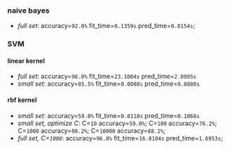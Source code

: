 ### naive bayes

- *full set*: accuracy=`92.0%` fit_time=`0.1359s` pred_time=`0.0154s`;

### SVM

#### linear kernel
- *full set*: accuracy=`96.0%` fit_time=`23.1004s` pred_time=`2.0995s`
- *small set*: accuracy=`85.5%` fit_time=`0.0088s` pred_time=`0.0880s`

#### rbf kernel

- *small set*: accuracy=`59.0%` fit_time=`0.0110s` pred_time=`0.1068s`
- *small set, optimize C*: C=`10` accuracy=`59.0%`; C=`100` accuracy=`76.2%`; C=`1000` accuracy=`90.2%`;
C=`10000` accuracy=`88.1%`;
- *full set, C=`1000`*: accuracy=`96.8%` fit_time=`16.8104s` pred_time=`1.6953s`;
